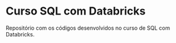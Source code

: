 # Curso SQL com Databricks

Repositório com os códigos desenvolvidos no curso de SQL com Databricks.